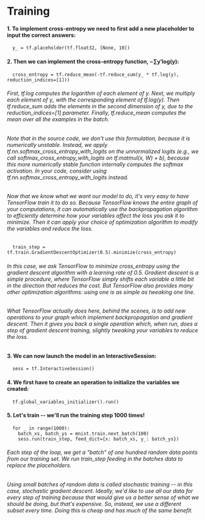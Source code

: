 # Training

#### 1. To implement cross-entropy we need to first add a new placeholder to input the correct answers:
     
      y_ = tf.placeholder(tf.float32, [None, 10])
     
#### 2. Then we can implement the cross-entropy function, −∑y′log⁡(y):

      cross_entropy = tf.reduce_mean(-tf.reduce_sum(y_ * tf.log(y), reduction_indices=[1]))
         
######   First, tf.log computes the logarithm of each element of y. Next, we multiply each element of y_ with the corresponding element of tf.log(y). Then tf.reduce_sum adds the elements in the second dimension of y, due to the reduction_indices=[1] parameter. Finally, tf.reduce_mean computes the mean over all the examples in the batch.
   
######   Note that in the source code, we don't use this formulation, because it is numerically unstable. Instead, we apply tf.nn.softmax_cross_entropy_with_logits on the unnormalized logits (e.g., we call softmax_cross_entropy_with_logits on tf.matmul(x, W) + b), because this more numerically stable function internally computes the softmax activation. In your code, consider using tf.nn.softmax_cross_entropy_with_logits instead.
   
######   Now that we know what we want our model to do, it's very easy to have TensorFlow train it to do so. Because TensorFlow knows the entire graph of your computations, it can automatically use the backpropagation algorithm to efficiently determine how your variables affect the loss you ask it to minimize. Then it can apply your choice of optimization algorithm to modify the variables and reduce the loss.
   
      train_step = tf.train.GradientDescentOptimizer(0.5).minimize(cross_entropy)
      
######   In this case, we ask TensorFlow to minimize cross_entropy using the gradient descent algorithm with a learning rate of 0.5. Gradient descent is a simple procedure, where TensorFlow simply shifts each variable a little bit in the direction that reduces the cost. But TensorFlow also provides many other optimization algorithms: using one is as simple as tweaking one line.

######   What TensorFlow actually does here, behind the scenes, is to add new operations to your graph which implement backpropagation and gradient descent. Then it gives you back a single operation which, when run, does a step of gradient descent training, slightly tweaking your variables to reduce the loss.


#### 3. We can now launch the model in an InteractiveSession:

      sess = tf.InteractiveSession()
      
#### 4. We first have to create an operation to initialize the variables we created:

      tf.global_variables_initializer().run()
      
#### 5. Let's train -- we'll run the training step 1000 times!

      for _ in range(1000):
        batch_xs, batch_ys = mnist.train.next_batch(100)
        sess.run(train_step, feed_dict={x: batch_xs, y_: batch_ys})
        
######   Each step of the loop, we get a "batch" of one hundred random data points from our training set. We run train_step feeding in the batches data to replace the placeholders.

######   Using small batches of random data is called stochastic training -- in this case, stochastic gradient descent. Ideally, we'd like to use all our data for every step of training because that would give us a better sense of what we should be doing, but that's expensive. So, instead, we use a different subset every time. Doing this is cheap and has much of the same benefit.
 
   
